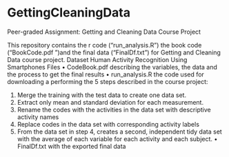 # GettingCleaningData
Peer-graded Assignment: Getting and Cleaning Data Course Project

This repository contains the r code (“run_analysis.R”) the book code (“BookCode.pdf ”)and the final data (“FinalDf.txt”) for Getting and Cleaning Data course project. 
Dataset
Human Activity Recognition Using Smartphones
Files
•	CodeBook.pdf describing the variables, the data and the process to get the final results 
•	run_analysis.R the code used for downloading a performing the 5 steps described in the course project: 
1.	Merge the training with the test data to create one data set.
2.	Extract only mean and standard deviation for each measurement.
3.	Rename the codes with the activities in the data set with descriptive activity names 
4.	Replace codes in the data set with corresponding activity labels
5.	From the data set in step 4, creates a second, independent tidy data set with the average of each variable for each activity and each subject.
•	FinalDf.txt with the exported final data
